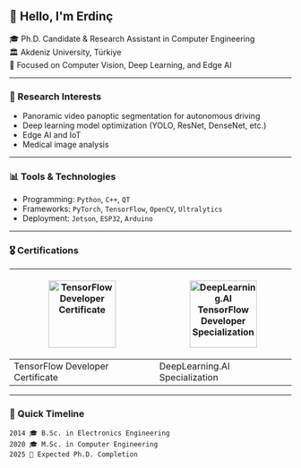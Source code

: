 ## 👋 Hello, I'm Erdinç

🎓 Ph.D. Candidate & Research Assistant in Computer Engineering  
🏛️ Akdeniz University, Türkiye  
🧠 Focused on Computer Vision, Deep Learning, and Edge AI

---

### 🔬 Research Interests

- Panoramic video panoptic segmentation for autonomous driving
- Deep learning model optimization (YOLO, ResNet, DenseNet, etc.)
- Edge AI and IoT
- Medical image analysis

---

### 📊 Tools & Technologies

- Programming: `Python`, `C++`, `QT`
- Frameworks: `PyTorch`, `TensorFlow`, `OpenCV`, `Ultralytics`  
- Deployment: `Jetson`, `ESP32`, `Arduino`

---
### 🎖 Certifications

| <p align="center"><a href="https://pdf.credential.net/ppag4jvr_1722887806162.pdf"><img src="https://api.accredible.com/v1/frontend/credential_website_embed_image/badge/61367965" alt="TensorFlow Developer Certificate" width="120"/></a></p> | <p align="center"><a href="https://www.credly.com/badges/77bd1066-24fb-4c9b-84a7-341d11453f3b/public_url"><img src="https://images.credly.com/size/340x340/images/dfcd0d51-de72-4e1c-8f8c-11dad7711124/image.png" alt="DeepLearning.AI TensorFlow Developer Specialization" width="120"/></a></p> |
|:--|:--|
| TensorFlow Developer Certificate | DeepLearning.AI Specialization |

---
### 📌 Quick Timeline

```text
2014 🎓 B.Sc. in Electronics Engineering
2020 🎓 M.Sc. in Computer Engineering  
2025 🎯 Expected Ph.D. Completion
